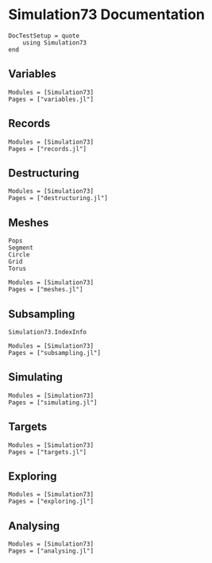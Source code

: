 # Simulation73 Documentation

```@meta
DocTestSetup = quote
    using Simulation73
end
```

## Variables
```@autodocs
Modules = [Simulation73]
Pages = ["variables.jl"]
```

## Records
```@autodocs
Modules = [Simulation73]
Pages = ["records.jl"]
```

## Destructuring
```@autodocs
Modules = [Simulation73]
Pages = ["destructuring.jl"]
```

## Meshes
```@docs
Pops
Segment
Circle
Grid
Torus
```

```@autodocs
Modules = [Simulation73]
Pages = ["meshes.jl"]
```

## Subsampling

```@docs
Simulation73.IndexInfo
```

```@autodocs
Modules = [Simulation73]
Pages = ["subsampling.jl"]
```

## Simulating

```@autodocs
Modules = [Simulation73]
Pages = ["simulating.jl"]
```

## Targets
```@autodocs
Modules = [Simulation73]
Pages = ["targets.jl"]
```

## Exploring
```@autodocs
Modules = [Simulation73]
Pages = ["exploring.jl"]
```

## Analysing
```@autodocs
Modules = [Simulation73]
Pages = ["analysing.jl"]
```
